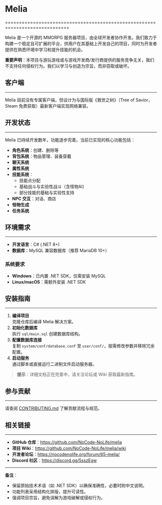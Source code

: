 # Melia
=============================================================================

Melia 是一个开源的 MMORPG 服务器项目，由全球开发者协作开发。我们致力于构建一个稳定且可扩展的平台，供用户在其基础上开发自己的项目，同时为开发者提供在熟悉环境中学习和提升技能的机会。

**重要声明**：本项目与游玩游戏或与游戏开发商/发行商提供的服务竞争无关，我们不支持任何侵权行为。我们以学习与创造为宗旨，而非窃取或破坏。

## 客户端
-----------------------------------------------------------------------------
Melia 目前没有专属客户端，但设计为与国际版《救世之树》（Tree of Savior，Steam 免费获取）最新客户端实现网络兼容。

## 开发状态
-----------------------------------------------------------------------------
Melia 已持续开发数年，功能逐步完善。当前已实现的核心功能包括：
- **角色系统**：创建、删除等
- **背包系统**：物品管理、装备穿戴
- **聊天系统**
- **属性系统**
- **技能系统**：
  - 技能点分配
  - 基础战斗与实验性战斗（含怪物AI）
  - 部分技能的基础与实验性支持
- **NPC 交互**：对话、商店
- **怪物生成**
- **任务系统**

## 环境需求
-----------------------------------------------------------------------------
- **开发语言**：C# (.NET 8+)
- **数据库**：MySQL 兼容数据库（推荐 MariaDB 10+）

### 系统要求
- **Windows**：已内置 .NET SDK，仅需安装 MySQL
- **Linux/macOS**：需额外安装 .NET SDK

## 安装指南
-----------------------------------------------------------------------------
1. **编译项目**  
   克隆仓库后编译 Melia 解决方案。
2. **初始化数据库**  
   执行 `sql/main.sql` 创建数据库结构。
3. **配置数据库连接**  
   复制 `system/conf/database.conf` 至 `user/conf/`，按需修改参数并移除冗余配置。
4. **启动服务**  
   通过脚本或直接运行二进制文件启动服务器。

> **提示**：详细文档正在完善中，请关注论坛或 Wiki 获取最新指南。

## 参与贡献
-----------------------------------------------------------------------------
请查阅 [CONTRIBUTING.md](CONTRIBUTING.md) 了解贡献流程与规范。

## 相关链接
-----------------------------------------------------------------------------
- **GitHub 仓库**：https://github.com/NoCode-NoLife/melia
- **项目 Wiki**：https://github.com/NoCode-NoLife/melia/wiki
- **开发者论坛**：https://nocodenolife.org/forum/65-melia/
- **Discord 社区**：https://discord.gg/5sszEgw

---
**备注**：  
- 保留原始技术术语（如 .NET SDK）以确保准确性，必要时附中文说明。  
- 功能列表采用结构化排版，提升可读性。  
- 强调项目宗旨，避免误解为游戏破解或侵权行为。